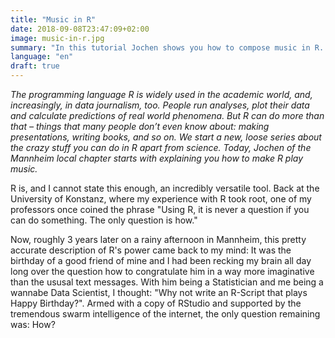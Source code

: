 ```yaml
---
title: "Music in R"
date: 2018-09-08T23:47:09+02:00
image: music-in-r.jpg
summary: "In this tutorial Jochen shows you how to compose music in R. While R is usually used in academia today you'll learn how to become the next Jimmy Hendrix."
language: "en"
draft: true
---
```


_The programming language R is widely used in the academic world, and, increasingly, in data journalism, too. People run analyses, plot their data and calculate predictions of real world phenomena. But R can do more than that – things that many people don’t even know about: making presentations, writing books, and so on. We start a new, loose series about the crazy stuff you can do in R apart from science. Today, Jochen of the Mannheim local chapter starts with explaining you how to make R play music._

R is, and I cannot state this enough, an incredibly versatile tool. Back at the University of Konstanz, where my experience with R took root, one of my professors once coined the phrase "Using R, it is never a question if you can do something. The only question is how."

Now, roughly 3 years later on a rainy afternoon in Mannheim, this pretty accurate description of R's power came back to my mind: It was the birthday of a good friend of mine and I had been recking my brain all day long over the question how to congratulate him in a way more imaginative than the ususal text messages. With him being a Statistician and me being a wannabe Data Scientist, I thought: "Why not write an R-Script that plays Happy Birthday?". Armed with a copy of RStudio and supported by the tremendous swarm intelligence of the internet, the only question remaining was: How?